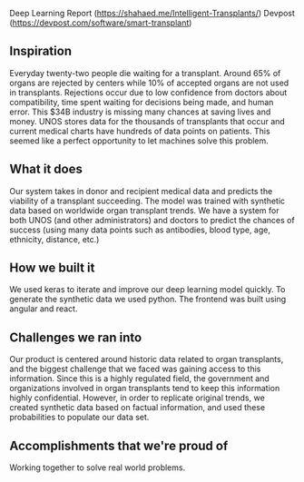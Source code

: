 Deep Learning Report (https://shahaed.me/Intelligent-Transplants/)
Devpost (https://devpost.com/software/smart-transplant)
## Inspiration
Everyday twenty-two people die waiting for a transplant. Around 65% of organs are rejected by centers while 10% of accepted organs are not used in transplants. Rejections occur due to low confidence from doctors about compatibility, time spent waiting for decisions being made, and human error. This $34B industry is missing many chances at saving lives and money. UNOS stores data for the thousands of transplants that occur and current medical charts have hundreds of data points on patients. This seemed like a perfect opportunity to let machines solve this problem.  

## What it does
Our system takes in donor and recipient medical data and predicts the viability of a transplant succeeding. The model was trained with synthetic data based on worldwide organ transplant trends. We have a system for both UNOS (and other administrators) and doctors to predict the chances of success (using many data points such as antibodies, blood type, age, ethnicity, distance, etc.) 

## How we built it
We used keras to iterate and improve our deep learning model quickly. To generate the synthetic data we used python. The frontend was built using angular and react.

## Challenges we ran into
Our product is centered around historic data related to organ transplants, and the biggest challenge that we faced was gaining access to this information. Since this is a highly regulated field, the government and organizations involved in organ transplants tend to keep this information highly confidential. However, in order to replicate original trends, we created synthetic data based on factual information, and used these probabilities to populate our data set. 

## Accomplishments that we're proud of
Working together to solve real world problems. 
